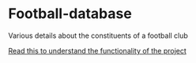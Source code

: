 # Football-database
Various details about the constituents of a football club


<a href="https://drive.google.com/file/d/1App3UDWYRBJkfbe-InuSyL4VK7qXKUb7/view?usp=sharing">Read this to understand the functionality of the project</a>
